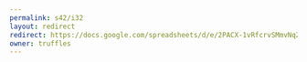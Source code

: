 ```yaml
---
permalink: s42/i32
layout: redirect
redirect: https://docs.google.com/spreadsheets/d/e/2PACX-1vRfcrvSMmvNqZxYPWQdb86OUrwIWNXGJPTlvWnRDnrR7c_zQI7Fepdzq_QcHSiY-F2qBVW9H7DmEEyv/pubhtml
owner: truffles
---
```

